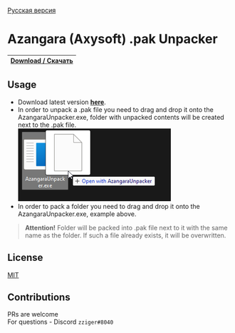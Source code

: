 [Русская версия](README.md)

# Azangara (Axysoft) .pak Unpacker

|[**Download / Скачать**](https://github.com/zziger/azangara-unpacker/releases/latest/download/AzangaraUnpacker.dll)|
|-|

## Usage

- Download latest version [**here**](https://github.com/zziger/azangara-unpacker/releases/latest/download/AzangaraUnpacker.dll).
- In order to unpack a .pak file you need to drag and drop it onto the AzangaraUnpacker.exe, folder with unpacked contents will be created next to the .pak file.<br> ![example.png](example.png)
- In order to pack a folder you need to drag and drop it onto the AzangaraUnpacker.exe, example above.
> **Attention!** Folder will be packed into .pak file next to it with the same name as the folder. If such a file already exists, it will be overwritten.

## License

[MIT](LICENSE)

## Contributions

PRs are welcome<br>
For questions - Discord `zziger#8040`